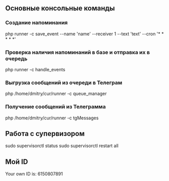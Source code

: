 ## Основные консольные команды

### Создание напоминания 

php runner -c save_event --name 'name' --receiver 1 --text 'text' --cron '* * * * *'

### Проверка наличия напоминаний в базе и отправка их в очередь

php runner -c handle_events

### Выгрузка сообщений из очереди в Телеграм

php /home/dmitry/cur/runner -c queue_manager

### Получение сообщений из Телеграмма 

php /home/dmitry/cur/runner -c tgMessages

## Работа с супервизором

sudo supervisorctl status
sudo supervisorctl restart all

## Мой ID 

Your own ID is: 6150807891